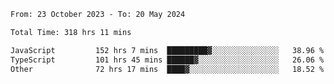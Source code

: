 

<!--START_SECTION:waka-->

```txt
From: 23 October 2023 - To: 20 May 2024

Total Time: 318 hrs 11 mins

JavaScript         152 hrs 7 mins  █████████▓░░░░░░░░░░░░░░░   38.96 %
TypeScript         101 hrs 45 mins ██████▓░░░░░░░░░░░░░░░░░░   26.06 %
Other              72 hrs 17 mins  ████▓░░░░░░░░░░░░░░░░░░░░   18.52 %
```

<!--END_SECTION:waka-->
